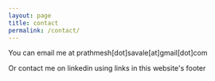 ```yaml
---
layout: page
title: contact
permalink: /contact/
---
```


You can email me at prathmesh[dot]savale[at]gmail[dot]com

Or contact me on linkedin using links in this website's footer
